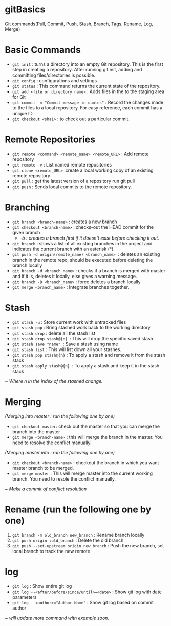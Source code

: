 # gitBasics
Git commands(Pull, Commit, Push, Stash, Branch, Tags, Rename, Log, Merge)

# Basic Commands
- ```git init``` : turns a directory into an empty Git repository. This is the first step in creating a repository. After running git init, adding and committing files/directories is possible. 
- ```git config``` : configurations and settings
- ```git status``` : This command returns the current state of the repository.
- ```git add <file or directory name>``` : Adds files in the to the staging area for Git
- ```git commit -m "Commit message in quotes"``` : Record the changes made to the files to a local repository. For easy reference, each commit has a unique ID.
- ```git checkout <sha1>``` : to check out a particular commit.
  
  
# Remote Repositories
- ```git remote <command> <remote_name> <remote_URL>``` : Add remote repository
- ```git remote -v``` : List named remote repositories
- ```git clone <remote_URL>``` :create a local working copy of an existing remote repository
- ```git pull``` : get the latest version of a repository run git pull
- ```git push```  : Sends local commits to the remote repository.  


# Branching 
- ```git branch <branch-name>``` : creates a new branch
- ```git checkout <branch-name>``` : checks-out the HEAD commit for the given branch
    - *-b : creates a branch first if it doesn’t exist before checking it out.*
- ```git branch``` : shows a list of all existing branches in the project and indicates the current branch with an asterisk (*).
- ```git push -d origin(remote_name) <branch_name> ```: deletes an existing branch in the remote repo, should be executed before deleting the branch locally
- ```git branch -d <branch_name>``` : checks if a branch is merged with master and if it is, deletes it locally, else gives a warning message.
- ```git branch -D <branch_name>``` : force deletes a branch locally
- ```git merge <branch_name>``` : Integrate branches together.
  

# Stash
- ```git stash -u``` : Store current work with untracked files
- ```git stash pop``` : Bring stashed work back to the working directory
- ```git stash drop``` : delete all the stash list
- ```git stash drop stash@{n} ```:  This will drop the specific  saved stash.
- ```git stash save "name" ```: Save a stash using name
- ```git stash list``` : This will list down all your stashes.
- ```git stash pop stash@{n}``` : To apply a stash and remove it from the stash stack
- ```git stash apply stash@{n} ```: To apply a stash and keep it in the stash stack

~ *Where n in the index of the stashed change.*


# Merging 
 *(Merging <branch-name>  into master : run the following one by one)*
  
- ```git checkout master```: check out the master so that you can merge the branch into the master
- ```git merge <branch-name>``` : this will merge the branch in the master. You need to resolve the conflict manually.
 
 *(Merging  master into <branch-name> : run the following one by one)*
  
- ```git checkout <branch-name>``` :  checkout the branch in which you want master branch to be merged.
- ```git merge master``` :  This will merge master into the current working branch. You need to resole the conflict manually.   

~ *Make a commit of conflict resolution*


# Rename (run the following one by one)
1. ```git branch -m old_branch new_branch``` : Rename branch locally    
2. ```git push origin :old_branch``` : Delete the old branch    
3. ```git push --set-upstream origin new_branch``` : Push the new branch, set local branch to track the new remote


# log
- ```git log``` : Show entire git log
- ```git log --<after/before/since/until>=<date>``` : Show git log with date parameters
- ```git log --<author>="Author Name"``` : Show git log based on commit author




*~ will update more command with example soon.*
